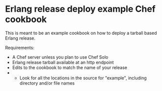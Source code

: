 # Erlang release deploy example Chef cookbook

This is meant to be an example cookbook on how to deploy a tarball based Erlang release.

Requirements:

* A Chef server unless you plan to use Chef Solo
* Erlang release tarball available at an http endpoint
* Edits to the cookbook to match the name of your release
* * Look for all the locations in the source for "example", including directory and/or file names
